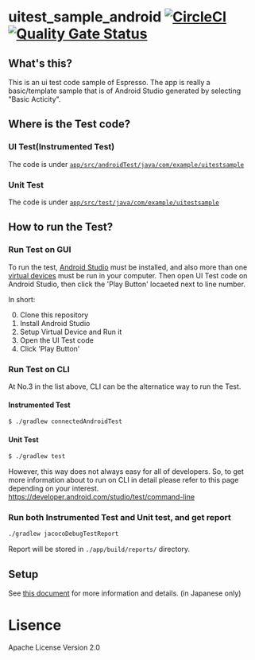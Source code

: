 # uitest_sample_android [![CircleCI](https://circleci.com/gh/logigear-japan/uitest_sample_android.svg?style=svg)](https://circleci.com/gh/logigear-japan/uitest_sample_android) [![Quality Gate Status](https://sonarcloud.io/api/project_badges/measure?project=logigear-japan_uitest_sample_android&metric=alert_status)](https://sonarcloud.io/dashboard?id=logigear-japan_uitest_sample_android)

## What's this?
This is an ui test code sample of Espresso. The app is really a basic/template sample that is of Android Studio generated by selecting "Basic Acticity".

## Where is the Test code?
### UI Test(Instrumented Test)
The code is under [`app/src/androidTest/java/com/example/uitestsample`](https://github.com/ryoyakawai/uitest_sample_android/tree/master/app/src/androidTest/java/com/example/uitestsample)

### Unit Test
The code is under [`app/src/test/java/com/example/uitestsample`](https://github.com/ryoyakawai/uitest_sample_android/tree/master/app/src/test/java/com/example/uitestsample)


## How to run the Test?
### Run Test on GUI
To run the test, [Android Studio](https://developer.android.com/studio/?gclid=CjwKCAiA2fjjBRAjEiwAuewS_Qic_WfLbq49nTdKWgEEP3SPan7JaZQ3tbHTrlhQ56m__S-lL7GmwhoCINAQAvD_BwE) must be installed, and also more than one [virtual devices](https://developer.android.com/studio/run/managing-avds) must be run in your computer.
Then open UI Test code on Android Studio, then click the 'Play Button' locaeted next to line number.

In short:

0. Clone this repository
1. Install Android Studio
2. Setup Virtual Device and Run it
3. Open the UI Test code
4. Click 'Play Button'

### Run Test on CLI
At No.3 in the list above, CLI can be the alternatice way to run the Test.

#### Instrumented Test
```bash
$ ./gradlew connectedAndroidTest
```
#### Unit Test
```bash
$ ./gradlew test
```

However, this way does not always easy for all of developers. So, to get more information about to run on CLI in detail please refer to this page depending on your interest.
https://developer.android.com/studio/test/command-line

### Run both Instrumented Test and Unit test, and get report
```bash
./gradlew jacocoDebugTestReport
```

Report will be stored in `./app/build/reports/` directory.

## Setup
See [this document](https://github.com/logigear-japan/uitest_sample_android/blob/master/documents/github_circleci_sonarcloud.pdf) for more information and details. (in Japanese only)


# Lisence
Apache License Version 2.0
